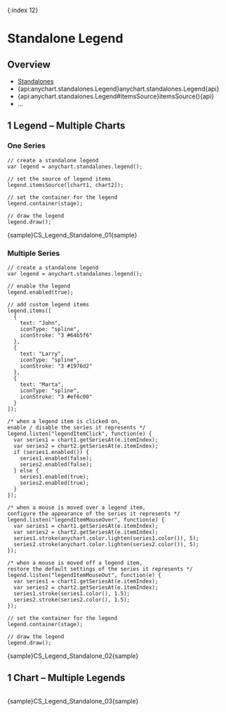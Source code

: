 {:index 12}
# Standalone Legend

## Overview

* [Standalones](../../Dashboards/Standalones)
* {api:anychart.standalones.Legend}anychart.standalones.Legend{api}
* {api:anychart.standalones.Legend#itemsSource}itemsSource(){api}
* ...

## 1 Legend – Multiple Charts

### One Series

```
// create a standalone legend
var legend = anychart.standalones.legend();

// set the source of legend items
legend.itemsSource([chart1, chart2]);

// set the container for the legend
legend.container(stage);

// draw the legend
legend.draw();
```

{sample}CS\_Legend\_Standalone\_01{sample}

### Multiple Series

```
// create a standalone legend
var legend = anychart.standalones.legend();

// enable the legend
legend.enabled(true);

// add custom legend items
legend.items([
  {
    text: "John",
    iconType: "spline",
    iconStroke: "3 #64b5f6"
  },
  {
    text: "Larry",
    iconType: "spline",
    iconStroke: "3 #1976d2"
  },
  {
    text: "Marta",
    iconType: "spline",
    iconStroke: "3 #ef6c00"
  }
]);

/* when a legend item is clicked on,
enable / disable the series it represents */
legend.listen("legendItemClick", function(e) {
  var series1 = chart1.getSeriesAt(e.itemIndex);
  var series2 = chart2.getSeriesAt(e.itemIndex);
  if (series1.enabled()) {
    series1.enabled(false);
    series2.enabled(false);
  } else {
    series1.enabled(true);
    series2.enabled(true);
  }
});

/* when a mouse is moved over a legend item,
configure the appearance of the series it represents */
legend.listen("legendItemMouseOver", function(e) {
  var series1 = chart1.getSeriesAt(e.itemIndex);
  var series2 = chart2.getSeriesAt(e.itemIndex);
  series1.stroke(anychart.color.lighten(series1.color()), 5);
  series2.stroke(anychart.color.lighten(series2.color()), 5);
});

/* when a mouse is moved off a legend item,
restore the default settings of the series it represents */
legend.listen("legendItemMouseOut", function(e) {
  var series1 = chart1.getSeriesAt(e.itemIndex);
  var series2 = chart2.getSeriesAt(e.itemIndex);
  series1.stroke(series1.color(), 1.5);
  series2.stroke(series2.color(), 1.5);
});

// set the container for the legend
legend.container(stage);

// draw the legend
legend.draw();
```

{sample}CS\_Legend\_Standalone\_02{sample}

## 1 Chart – Multiple Legends

```

```

{sample}CS\_Legend\_Standalone\_03{sample}
